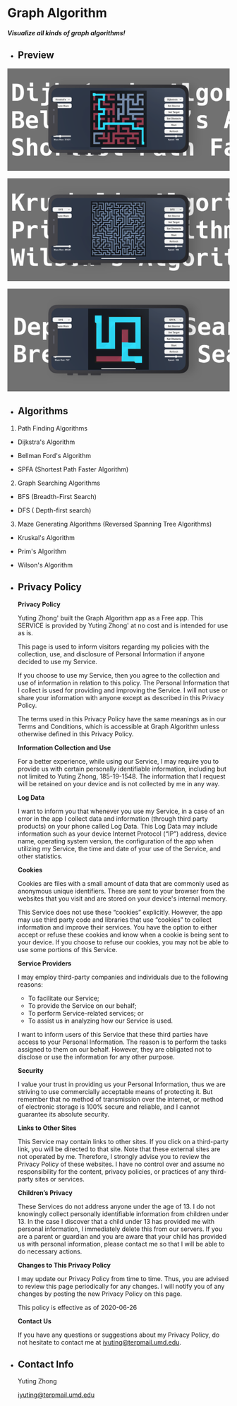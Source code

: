# Graph Algorithm

##### Visualize all kinds of graph algorithms!



- ## Preview

![1](./Images/1.png)

![iPhone 11 Pro Max](./Images/2.png)

![iPhone 11 Pro Max](./Images/3.png)



- ## Algorithms

1. Path Finding Algorithms 

- Dijkstra's Algorithm

- Bellman Ford's Algorithm

- SPFA (Shortest Path Faster Algorithm)

2. Graph Searching Algorithms

- BFS (Breadth-First Search)

- DFS ( Depth-first search)

3. Maze Generating Algorithms (Reversed Spanning Tree Algorithms)

- Kruskal's Algorithm

- Prim's Algorithm

- Wilson's Algorithm



- ## Privacy Policy

  **Privacy Policy**

  Yuting Zhong' built the Graph Algorithm app as a Free app. This SERVICE is provided by Yuting Zhong' at no cost and is intended for use as is.

  This page is used to inform visitors regarding my policies with the collection, use, and disclosure of Personal Information if anyone decided to use my Service.

  If you choose to use my Service, then you agree to the collection and use of information in relation to this policy. The Personal Information that I collect is used for providing and improving the Service. I will not use or share your information with anyone except as described in this Privacy Policy.

  The terms used in this Privacy Policy have the same meanings as in our Terms and Conditions, which is accessible at Graph Algorithm unless otherwise defined in this Privacy Policy.

  **Information Collection and Use**

  For a better experience, while using our Service, I may require you to provide us with certain personally identifiable information, including but not limited to Yuting Zhong, 185-19-1548\. The information that I request will be retained on your device and is not collected by me in any way.

  **Log Data**

  I want to inform you that whenever you use my Service, in a case of an error in the app I collect data and information (through third party products) on your phone called Log Data. This Log Data may include information such as your device Internet Protocol (“IP”) address, device name, operating system version, the configuration of the app when utilizing my Service, the time and date of your use of the Service, and other statistics.

  **Cookies**

  Cookies are files with a small amount of data that are commonly used as anonymous unique identifiers. These are sent to your browser from the websites that you visit and are stored on your device's internal memory.

  This Service does not use these “cookies” explicitly. However, the app may use third party code and libraries that use “cookies” to collect information and improve their services. You have the option to either accept or refuse these cookies and know when a cookie is being sent to your device. If you choose to refuse our cookies, you may not be able to use some portions of this Service.

  **Service Providers**

  I may employ third-party companies and individuals due to the following reasons:

  *   To facilitate our Service;
  *   To provide the Service on our behalf;
  *   To perform Service-related services; or
  *   To assist us in analyzing how our Service is used.

  I want to inform users of this Service that these third parties have access to your Personal Information. The reason is to perform the tasks assigned to them on our behalf. However, they are obligated not to disclose or use the information for any other purpose.

  **Security**

  I value your trust in providing us your Personal Information, thus we are striving to use commercially acceptable means of protecting it. But remember that no method of transmission over the internet, or method of electronic storage is 100% secure and reliable, and I cannot guarantee its absolute security.

  **Links to Other Sites**

  This Service may contain links to other sites. If you click on a third-party link, you will be directed to that site. Note that these external sites are not operated by me. Therefore, I strongly advise you to review the Privacy Policy of these websites. I have no control over and assume no responsibility for the content, privacy policies, or practices of any third-party sites or services.

  **Children’s Privacy**

  These Services do not address anyone under the age of 13. I do not knowingly collect personally identifiable information from children under 13\. In the case I discover that a child under 13 has provided me with personal information, I immediately delete this from our servers. If you are a parent or guardian and you are aware that your child has provided us with personal information, please contact me so that I will be able to do necessary actions.

  **Changes to This Privacy Policy**

  I may update our Privacy Policy from time to time. Thus, you are advised to review this page periodically for any changes. I will notify you of any changes by posting the new Privacy Policy on this page.

  This policy is effective as of 2020-06-26

  **Contact Us**

  If you have any questions or suggestions about my Privacy Policy, do not hesitate to contact me at iyuting@terpmail.umd.edu.




- ## Contact Info

  Yuting Zhong

  iyuting@terpmail.umd.edu



